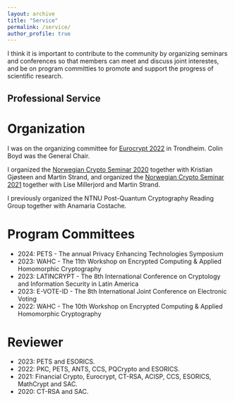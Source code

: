 ```yaml
---
layout: archive
title: "Service"
permalink: /service/
author_profile: true
---
```


I think it is important to contribute to the community by organizing seminars and conferences so that members can meet and discuss joint interestes, and be on program committies to promote and support the progress of scientific research.

## Professional Service

# Organization

I was on the organizing committee for [Eurocrypt 2022](https://eurocrypt.iacr.org/2022) in Trondheim. Colin Boyd was the General Chair.

I organized the [Norwegian Crypto Seminar 2020](https://wiki.math.ntnu.no/nks/nks20) together with Kristian Gjøsteen and Martin Strand, and organized the [Norwegian Crypto Seminar 2021](https://wiki.math.ntnu.no/nks/nks21) together with Lise Millerjord and Martin Strand.

I previously organized the NTNU Post-Quantum Cryptography Reading Group together with Anamaria Costache.

# Program Committees

- 2024: PETS - The annual Privacy Enhancing Technologies Symposium
- 2023: WAHC - The 11th Workshop on Encrypted Computing & Applied Homomorphic Cryptography
- 2023: LATINCRYPT - The 8th International Conference on Cryptology and Information Security in Latin America
- 2023: E-VOTE-ID - The 8th International Joint Conference on Electronic Voting
- 2022: WAHC - The 10th Workshop on Encrypted Computing & Applied Homomorphic Cryptography

# Reviewer

- 2023: PETS and ESORICS.
- 2022: PKC, PETS, ANTS, CCS, PQCrypto and ESORICS.
- 2021: Financial Crypto, Eurocrypt, CT-RSA, ACISP, CCS, ESORICS, MathCrypt and SAC.
- 2020: CT-RSA and SAC.
 